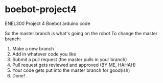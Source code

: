 # boebot-project4
ENEL300 Project 4 Boebot arduino code

So the master branch is what's going on the robot
To change the master branch:

1. Make a new branch
2. Add in whatever code you like
3. Submit a pull request (the master pulls in your branch)
4. Pull request gets reviewed and approved (BY ME, HAHAH)
5. Your code gets put into the master branch for good(ish)
6. Done!
